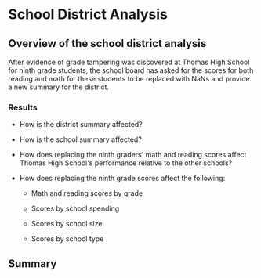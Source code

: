 # School District Analysis

## Overview of the school district analysis
After evidence of grade tampering was discovered at Thomas High School for ninth grade students, the school board has asked for the scores for both reading and math for these students to be replaced with NaNs and provide a new summary for the district.

### Results
  - How is the district summary affected?



  - How is the school summary affected?


  - How does replacing the ninth graders' math and reading scores affect Thomas High School's performance relative to the other schools?


  - How does replacing the ninth grade scores affect the following:
    - Math and reading scores by grade


    - Scores by school spending


    - Scores by school size


    - Scores by school type


## Summary
